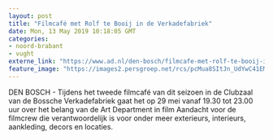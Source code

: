 ```yaml
---
layout: post
title: "Filmcafé met Rolf te Booij in de Verkadefabriek"
date: Mon, 13 May 2019 10:18:05 GMT
categories: 
- noord-brabant 
- vught 
externe_link: "https://www.ad.nl/den-bosch/filmcafe-met-rolf-te-booij-in-de-verkadefabriek~a2b9018e/"
feature_image: "https://images2.persgroep.net/rcs/pcMua8SItJn_UdYwC41EMeOuWIU/diocontent/148217039/_fitwidth/400/?appId=21791a8992982cd8da851550a453bd7f&quality=0.7"
---
```


DEN BOSCH - Tijdens het tweede filmcafé van dit seizoen in de Clubzaal van de Bossche Verkadefabriek gaat het op 29 mei vanaf 19.30 tot 23.00 uur over het belang van de Art Department in film Aandacht voor de filmcrew die verantwoordelijk is voor onder meer exterieurs, interieurs, aankleding,  decors en locaties.

